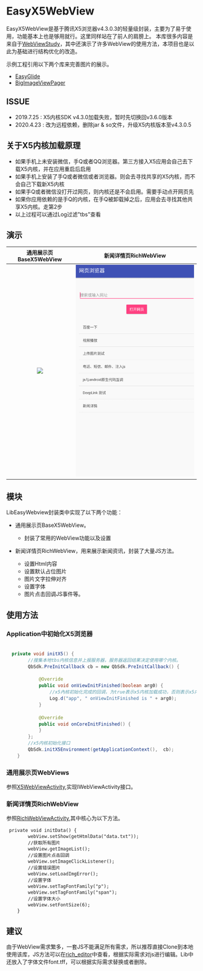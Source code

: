# EasyX5WebView
EasyX5WebView是基于腾讯X5浏览器v4.3.0.3的轻量级封装，主要为了易于使用，功能基本上也是够用就行。这里同样站在了前人的肩膀上。
本库很多内容是来自于[WebViewStudy](https://github.com/BzCoder/WebViewStudy)，其中还演示了许多WebView的使用方法，本项目也是以此为基础进行结构优化的改造。

示例工程引用以下两个库来完善图片的展示。
- [EasyGlide](https://github.com/BzCoder/EasyGlide)
- [BigImageViewPager](https://github.com/BzCoder/BigImageViewPager)

## ISSUE
- 2019.7.25 : X5内核SDK v4.3.0加载失败，暂时先切换回v3.6.0版本
- 2020.4.23 : 改为远程依赖，删除jar & so文件，升级X5内核版本至v4.3.0.5

## 关于X5内核加载原理
- 如果手机上未安装微信，手Q或者QQ浏览器。第三方接入X5应用会自己去下载X5内核，并在应用重启后启用
- 如果手机上安装了手Q或者微信或者浏览器。则会去寻找共享的X5内核，而不会自己下载新X5内核
- 如果手Q或者微信没打开过网页，则内核还是不会启用。需要手动点开网页先
- 如果你应用依赖的是手Q的内核，在手Q被卸载掉之后，应用会去寻找其他共享X5内核。走第2步
- 以上过程可以通过Log过滤"tbs"查看

## 演示


|  通用展示页BaseX5WebView                  | 新闻详情页RichWebView                    | 
|:------------------------------:|:---------------------------------:|
|![](art/CommonWebView.gif) | ![](art/RichWebView.gif) |


## 模块
LibEasyWebview封装类中实现了以下两个功能：
- 通用展示页BaseX5WebView。
   - 封装了常用的WebView功能以及设置
   
- 新闻详情页RichWebView，用来展示新闻资讯，封装了大量JS方法。
   - 设置Html内容
   - 设置默认占位图片
   - 图片文字拉伸对齐
   - 设置字体 
   - 图片点击回调JS事件等。

## 使用方法

### Application中初始化X5浏览器

```java

  private void initX5() {
        //搜集本地tbs内核信息并上报服务器，服务器返回结果决定使用哪个内核。
        QbSdk.PreInitCallback cb = new QbSdk.PreInitCallback() {

            @Override
            public void onViewInitFinished(boolean arg0) {
                //x5內核初始化完成的回调，为true表示x5内核加载成功，否则表示x5内核加载失败，会自动切换到系统内核。
                Log.d("app", " onViewInitFinished is " + arg0);
            }

            @Override
            public void onCoreInitFinished() {
            }
        };
        //x5内核初始化接口
        QbSdk.initX5Environment(getApplicationContext(),  cb);
    }
 ```
    
###  通用展示页WebViews
参照[X5WebViewActivity](https://github.com/BzCoder/EasyX5WebView/blob/master/app/src/main/java/me/bzcoder/webview/tencentx5/X5WebViewActivity.java),实现IWebViewActivity接口。

###  新闻详情页RichWebView
参照[RichWebViewActivity](https://github.com/BzCoder/EasyX5WebView/blob/master/app/src/main/java/me/bzcoder/webview/tencentx5/RichWebViewActivity.java),其中核心为以下方法。

```
 private void initData() {
        webView.setShow(getHtmlData("data.txt"));
        //获取所有图片
        webView.getImageList();
        //设置图片点击回调
        webView.setImageClickListener();
        //设置错误图片
        webView.setLoadImgError();
        //设置字体
        webView.setTagFontFamily("p");
        webView.setTagFontFamily("span");
        //设置字体大小
        webView.setFontSize(6);
    }
```
 
## 建议
由于WebView需求繁多，一套JS不能满足所有需求，所以推荐直接Clone到本地使用该库，JS方法可以在[rich_editor](https://github.com/BzCoder/EasyX5WebView/blob/master/LibEasyWebview/src/main/assets/rich_editor.js)中查看，根据实际需求对js进行编辑。Lib中还放入了字体文件font.tff，可以根据实际需求替换或者删除。
